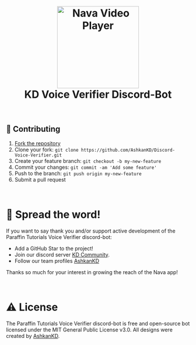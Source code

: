 <h1 align="center">
    <img src="https://cdn.discordapp.com/attachments/860934599505084486/979756158178959391/standard_4.gif" width="224px" alt="Nava Video Player"/>
    <br/>
    KD Voice Verifier Discord-Bot
</h1>

<br/>

## 🤝 Contributing
1. [Fork the repository](https://github.com/AshkanKD/Discord-Voice-Verifier/fork)
2. Clone your fork: `git clone https://github.com/AshkanKD/Discord-Voice-Verifier.git`
3. Create your feature branch: `git checkout -b my-new-feature`
4. Commit your changes: `git commit -am 'Add some feature'`
5. Push to the branch: `git push origin my-new-feature`
6. Submit a pull request

<br/>

# 🌟 Spread the word!

If you want to say thank you and/or support active development of the Paraffin Tutorials Voice Verifier discord-bot:
- Add a GitHub Star to the project!
- Join our discord server [KD Community](https://discord.gg/t9wq3xsCya).
- Follow our team profiles [AshkanKD](https://github.com/AshkanKD)

Thanks so much for your interest in growing the reach of the Nava app!

<br/>

# ⚠️ License

The Paraffin Tutorials Voice Verifier discord-bot is free and open-source bot licensed under the MIT General Public License v3.0. All designs were created by [AshkanKD](https://github.com/AshkanKD).

<br />